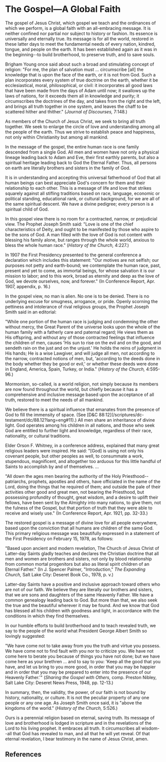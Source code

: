 # The Gospel—A Global Faith

The gospel of Jesus Christ, which gospel we teach and the ordinances of which
we perform, is a global faith with an all-embracing message. It is neither
confined nor partial nor subject to history or fashion. Its essence is
universally and eternally true. Its message is for all the world, restored in
these latter days to meet the fundamental needs of every nation, kindred,
tongue, and people on the earth. It has been established again as it was in
the beginning--to build brotherhood, to preserve truth, and to save souls.

Brigham Young once said about such a broad and stimulating concept of
religion: "For me, the plan of salvation must ... circumscribe [all] the
knowledge that is upon the face of the earth, or it is not from God. Such a
plan incorporates every system of true doctrine on the earth, whether it be
ecclesiastical, moral, philosophical, or civil: it incorporates all good laws
that have been made from the days of Adam until now; it swallows up the laws
of nations, for it exceeds them all in knowledge and purity; it circumscribes
the doctrines of the day, and takes from the right and the left, and brings
all truth together in one system, and leaves the chaff to be scattered hither
and thither." (_Journal of Discourses,_ 7:148.)

As members of the Church of Jesus Christ, we seek to bring all truth together.
We seek to enlarge the circle of love and understanding among all the people
of the earth. Thus we strive to establish peace and happiness, not only within
Christianity but among all mankind.

In the message of the gospel, the entire human race is one family descended
from a single God. All men and women have not only a physical lineage leading
back to Adam and Eve, their first earthly parents, but also a spiritual
heritage leading back to God the Eternal Father. Thus, all persons on earth
are literally brothers and sisters in the family of God.

It is in understanding and accepting this universal fatherhood of God that all
human beings can best appreciate God's concern for them and their relationship
to each other. This is a message of life and love that strikes squarely
against all stifling traditions based on race, language, economic or political
standing, educational rank, or cultural background, for we are all of the same
spiritual descent. We have a divine pedigree; every person is a spiritual
child of God.

In this gospel view there is no room for a contracted, narrow, or prejudicial
view. The Prophet Joseph Smith said: "Love is one of the chief characteristics
of Deity, and ought to be manifested by those who aspire to be the sons of
God. A man filled with the love of God is not content with blessing his family
alone, but ranges through the whole world, anxious to bless the whole human
race." (_History of the Church,_ 4:227.)

In 1907 the First Presidency presented to the general conference a declaration
which includes this statement: "Our motives are not selfish; our purposes not
petty and earth-bound; we contemplate the human race, past, present and yet to
come, as immortal beings, for whose salvation it is our mission to labor; and
to this work, broad as eternity and deep as the love of God, we devote
ourselves, now, and forever." (In Conference Report, Apr. 1907, appendix, p.
16.)

In the gospel view, no man is alien. No one is to be denied. There is no
underlying excuse for smugness, arrogance, or pride. Openly scorning the
pettiness and intolerance of rival religious groups, the Prophet Joseph Smith
said in an editorial:

"While one portion of the human race is judging and condemning the other
without mercy, the Great Parent of the universe looks upon the whole of the
human family with a fatherly care and paternal regard; He views them as His
offspring, and without any of those contracted feelings that influence the
children of men, causes 'His sun to rise on the evil and on the good, and
sendeth rain on the just and on the unjust.' He holds the reins of judgment in
His hands; He is a wise Lawgiver, and will judge all men, not according to the
narrow, contracted notions of men, but, 'according to the deeds done in the
body whether they be good or evil,' or whether these deeds were done in
England, America, Spain, Turkey, or India." (_History of the Church,_
4:595-96.)

Mormonism, so-called, is a world religion, not simply because its members are
now found throughout the world, but chiefly because it has a comprehensive and
inclusive message based upon the acceptance of all truth, restored to meet the
needs of all mankind.

We believe there is a spiritual influence that emanates from the presence of
God to fill the immensity of space. (See [D&amp;C 88:12](/scriptures/dc-
testament/dc/88.12?lang=eng#11).) All men share an inheritance of divine
light. God operates among his children in all nations, and those who seek God
are entitled to further light and knowledge, regardless of their race,
nationality, or cultural traditions.

Elder Orson F. Whitney, in a conference address, explained that many great
religious leaders were inspired. He said: "[God] is using not only his
covenant people, but other peoples as well, to consummate a work, stupendous,
magnificent, and altogether too arduous for this little handful of Saints to
accomplish by and of themselves. ...

"All down the ages men bearing the authority of the Holy Priesthood--
patriarchs, prophets, apostles and others, have officiated in the name of the
Lord, doing the things that he required of them; and outside the pale of their
activities other good and great men, not bearing the Priesthood, but
possessing profundity of thought, great wisdom, and a desire to uplift their
fellows, have been sent by the Almighty into many nations, to give them, not
the fulness of the Gospel, but that portion of truth that they were able to
receive and wisely use." (In Conference Report, Apr. 1921, pp. 32-33.)

The restored gospel is a message of divine love for all people everywhere,
based upon the conviction that all humans are children of the same God. This
primary religious message was beautifully expressed in a statement of the
First Presidency on February 15, 1978, as follows:

"Based upon ancient and modern revelation, The Church of Jesus Christ of
Latter-day Saints gladly teaches and declares the Christian doctrine that all
men and women are brothers and sisters, not only by blood relationship from
common mortal progenitors but also as literal spirit children of an Eternal
Father." (In J. Spencer Palmer, "Introduction," _The Expanding Church,_ Salt
Lake City: Deseret Book Co., 1978, p. v.)

Latter-day Saints have a positive and inclusive approach toward others who are
not of our faith. We believe they are literally our brothers and sisters, that
we are sons and daughters of the same Heavenly Father. We have a common
genealogy leading back to God. But more than that, we also seek the true and
the beautiful wherever it may be found. And we know that God has blessed all
his children with goodness and light, in accordance with the conditions in
which they find themselves.

In our humble efforts to build brotherhood and to teach revealed truth, we say
to the people of the world what President George Albert Smith so lovingly
suggested:

"We have come not to take away from you the truth and virtue you possess. We
have come not to find fault with you nor to criticize you. We have not come
here to berate you because of things you have not done; but we have come here
as your brethren ... and to say to you: 'Keep all the good that you have, and
let us bring to you more good, in order that you may be happier and in order
that you may be prepared to enter into the presence of our Heavenly Father.'"
(_Sharing the Gospel with Others,_ comp. Preston Nibley, Salt Lake City:
Deseret News Press, 1948, pp. 12-13.)

In summary, then, the validity, the power, of our faith is not bound by
history, nationality, or culture. It is not the peculiar property of any one
people or any one age. As Joseph Smith once said, it is "above the kingdoms of
the world." (_History of the Church,_ 5:526.)

Ours is a perennial religion based on eternal, saving truth. Its message of
love and brotherhood is lodged in scripture and in the revelations of the Lord
to his living prophet. It embraces all truth. It circumscribes all wisdom--all
that God has revealed to man, and all that he will yet reveal. Of that eternal
revelation, I bear testimony in the name of Jesus Christ, amen.

## References

